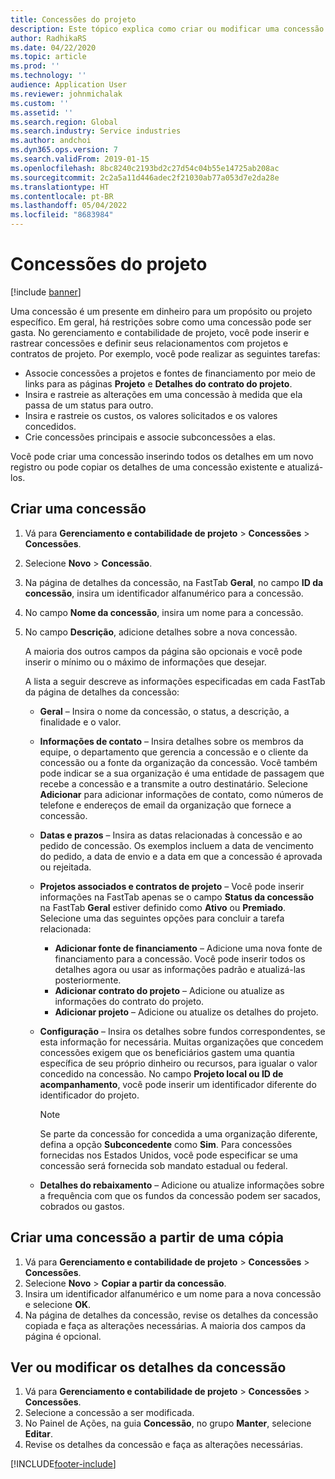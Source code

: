 ```yaml
---
title: Concessões do projeto
description: Este tópico explica como criar ou modificar uma concessão.
author: RadhikaRS
ms.date: 04/22/2020
ms.topic: article
ms.prod: ''
ms.technology: ''
audience: Application User
ms.reviewer: johnmichalak
ms.custom: ''
ms.assetid: ''
ms.search.region: Global
ms.search.industry: Service industries
ms.author: andchoi
ms.dyn365.ops.version: 7
ms.search.validFrom: 2019-01-15
ms.openlocfilehash: 8bc8240c2193bd2c27d54c04b55e14725ab208ac
ms.sourcegitcommit: 2c2a5a11d446adec2f21030ab77a053d7e2da28e
ms.translationtype: HT
ms.contentlocale: pt-BR
ms.lasthandoff: 05/04/2022
ms.locfileid: "8683984"
---
```

# <a name="project-grants"></a>Concessões do projeto

[!include [banner](../includes/banner.md)]

Uma concessão é um presente em dinheiro para um propósito ou projeto específico. Em geral, há restrições sobre como uma concessão pode ser gasta. No gerenciamento e contabilidade de projeto, você pode inserir e rastrear concessões e definir seus relacionamentos com projetos e contratos de projeto. Por exemplo, você pode realizar as seguintes tarefas:

- Associe concessões a projetos e fontes de financiamento por meio de links para as páginas **Projeto** e **Detalhes do contrato do projeto**.
- Insira e rastreie as alterações em uma concessão à medida que ela passa de um status para outro.
- Insira e rastreie os custos, os valores solicitados e os valores concedidos.
- Crie concessões principais e associe subconcessões a elas.

Você pode criar uma concessão inserindo todos os detalhes em um novo registro ou pode copiar os detalhes de uma concessão existente e atualizá-los.

## <a name="create-a-new-grant"></a>Criar uma concessão

1. Vá para **Gerenciamento e contabilidade de projeto** \> **Concessões** \> **Concessões**.
2. Selecione **Novo** \> **Concessão**.
3. Na página de detalhes da concessão, na FastTab **Geral**, no campo **ID da concessão**, insira um identificador alfanumérico para a concessão.
4. No campo **Nome da concessão**, insira um nome para a concessão.
5. No campo **Descrição**, adicione detalhes sobre a nova concessão.

    A maioria dos outros campos da página são opcionais e você pode inserir o mínimo ou o máximo de informações que desejar.

    A lista a seguir descreve as informações especificadas em cada FastTab da página de detalhes da concessão:

    - **Geral** – Insira o nome da concessão, o status, a descrição, a finalidade e o valor.
    - **Informações de contato** – Insira detalhes sobre os membros da equipe, o departamento que gerencia a concessão e o cliente da concessão ou a fonte da organização da concessão. Você também pode indicar se a sua organização é uma entidade de passagem que recebe a concessão e a transmite a outro destinatário. Selecione **Adicionar** para adicionar informações de contato, como números de telefone e endereços de email da organização que fornece a concessão.
    - **Datas e prazos** – Insira as datas relacionadas à concessão e ao pedido de concessão. Os exemplos incluem a data de vencimento do pedido, a data de envio e a data em que a concessão é aprovada ou rejeitada.
    - **Projetos associados e contratos de projeto** – Você pode inserir informações na FastTab apenas se o campo **Status da concessão** na FastTab **Geral** estiver definido como **Ativo** ou **Premiado**. Selecione uma das seguintes opções para concluir a tarefa relacionada:

        - **Adicionar fonte de financiamento** – Adicione uma nova fonte de financiamento para a concessão. Você pode inserir todos os detalhes agora ou usar as informações padrão e atualizá-las posteriormente.
        - **Adicionar contrato do projeto** – Adicione ou atualize as informações do contrato do projeto.
        - **Adicionar projeto** – Adicione ou atualize os detalhes do projeto.

    - **Configuração** – Insira os detalhes sobre fundos correspondentes, se esta informação for necessária. Muitas organizações que concedem concessões exigem que os beneficiários gastem uma quantia específica de seu próprio dinheiro ou recursos, para igualar o valor concedido na concessão. No campo **Projeto local ou ID de acompanhamento**, você pode inserir um identificador diferente do identificador do projeto.

        > [!NOTE]
        > Se parte da concessão for concedida a uma organização diferente, defina a opção **Subconcedente** como **Sim**. Para concessões fornecidas nos Estados Unidos, você pode especificar se uma concessão será fornecida sob mandato estadual ou federal.

    - **Detalhes do rebaixamento** – Adicione ou atualize informações sobre a frequência com que os fundos da concessão podem ser sacados, cobrados ou gastos.

## <a name="create-a-new-grant-from-a-copy"></a>Criar uma concessão a partir de uma cópia

1. Vá para **Gerenciamento e contabilidade de projeto** \> **Concessões** \> **Concessões**.
2. Selecione **Novo** \> **Copiar a partir da concessão**.
3. Insira um identificador alfanumérico e um nome para a nova concessão e selecione **OK**.
4. Na página de detalhes da concessão, revise os detalhes da concessão copiada e faça as alterações necessárias. A maioria dos campos da página é opcional.

## <a name="view-or-modify-grant-details"></a>Ver ou modificar os detalhes da concessão

1. Vá para **Gerenciamento e contabilidade de projeto** \> **Concessões** \> **Concessões**.
2. Selecione a concessão a ser modificada.
3. No Painel de Ações, na guia **Concessão**, no grupo **Manter**, selecione **Editar**.
4. Revise os detalhes da concessão e faça as alterações necessárias.


[!INCLUDE[footer-include](../includes/footer-banner.md)]